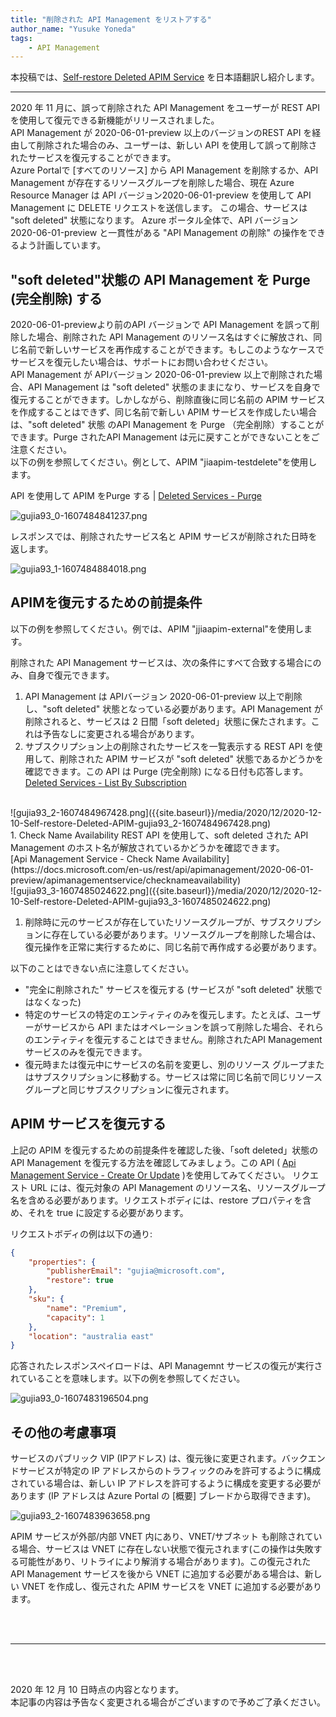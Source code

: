 ```yaml
---
title: "削除された API Management をリストアする"
author_name: "Yusuke Yoneda"
tags:
    - API Management
---
```


本投稿では、[Self-restore Deleted APIM Service](https://techcommunity.microsoft.com/t5/azure-paas-blog/self-restore-deleted-apim-service/ba-p/1969746) を日本語翻訳し紹介します。

***
2020 年 11 月に、誤って削除された API Management をユーザーが REST API を使用して復元できる新機能がリリースされました。  
API Management が 2020-06-01-preview 以上のバージョンのREST API を経由して削除された場合のみ、ユーザーは、新しい API を使用して誤って削除されたサービスを復元することができます。  
Azure Portalで [すべてのリソース] から API Management を削除するか、API Management が存在するリソースグループを削除した場合、現在 Azure Resource Manager は API バージョン2020-06-01-preview を使用して API Management に DELETE リクエストを送信します。
この場合、サービスは "soft deleted" 状態になります。 
Azure ポータル全体で、API バージョン 2020-06-01-preview と一貫性がある "API Management の削除" の操作をできるよう計画しています。 

## "soft deleted"状態の API Management を Purge (完全削除) する
2020-06-01-previewより前のAPI バージョンで API Management を誤って削除した場合、削除された API Management のリソース名はすぐに解放され、同じ名前で新しいサービスを再作成することができます。もしこのようなケースでサービスを復元したい場合は、サポートにお問い合わせください。<br>
API Management が APIバージョン 2020-06-01-preview 以上で削除された場合、API Management  は "soft deleted" 状態のままになり、サービスを自身で復元することができます。しかしながら、削除直後に同じ名前の APIM サービスを作成することはできず、同じ名前で新しい APIM サービスを作成したい場合は、"soft deleted" 状態 のAPI Management  を Purge （完全削除）することができます。Purge されたAPI Management は元に戻すことができないことをご注意ください。
<br>
以下の例を参照してください。例として、APIM "jiaapim-testdelete"を使用します。

API を使用して APIM をPurge する | [Deleted Services - Purge](https://docs.microsoft.com/en-us/rest/api/apimanagement/2020-06-01-preview/deletedservices/purge)

![gujia93_0-1607484841237.png]({{site.baseurl}}/media/2020/12/2020-12-10-Self-restore-Deleted-APIM-gujia93_0-1607484841237.png)

レスポンスでは、削除されたサービス名と APIM サービスが削除された日時を返します。 

![gujia93_1-1607484884018.png]({{site.baseurl}}/media/2020/12/2020-12-10-Self-restore-Deleted-APIM-gujia93_1-1607484884018.png)

## APIMを復元するための前提条件
以下の例を参照してください。例では、APIM "jjiaapim-external"を使用します。<br>

削除された API Management  サービスは、次の条件にすべて合致する場合にのみ、自身で復元できます。
1. API Management は APIバージョン 2020-06-01-preview 以上で削除し、"soft deleted" 状態となっている必要があります。API Management  が削除されると、サービスは 2 日間「soft deleted」状態に保たされます。これは予告なしに変更される場合があります。
1. サブスクリプション上の削除されたサービスを一覧表示する REST API を使用して、削除された APIM サービスが "soft deleted" 状態であるかどうかを確認できます。この API は Purge (完全削除) になる日付も応答します。<br>
[Deleted Services - List By Subscription](https://docs.microsoft.com/en-us/rest/api/apimanagement/2020-06-01-preview/deletedservices/listbysubscription)
<br>
![gujia93_2-1607484967428.png]({{site.baseurl}}/media/2020/12/2020-12-10-Self-restore-Deleted-APIM-gujia93_2-1607484967428.png)
<br>
1. Check Name Availability REST API を使用して、soft deleted された API Management のホスト名が解放されているかどうかを確認できます。<br>
[Api Management Service - Check Name Availability](https://docs.microsoft.com/en-us/rest/api/apimanagement/2020-06-01-preview/apimanagementservice/checknameavailability)
<br>
![gujia93_3-1607485024622.png]({{site.baseurl}}/media/2020/12/2020-12-10-Self-restore-Deleted-APIM-gujia93_3-1607485024622.png)
<br>

1. 削除時に元のサービスが存在していたリソースグループが、サブスクリプションに存在している必要があります。リソースグループを削除した場合は、復元操作を正常に実行するために、同じ名前で再作成する必要があります。

以下のことはできない点に注意してください。
* "完全に削除された" サービスを復元する (サービスが "soft deleted" 状態ではなくなった)
* 特定のサービスの特定のエンティティのみを復元します。たとえば、ユーザーがサービスから API またはオペレーションを誤って削除した場合、それらのエンティティを復元することはできません。削除されたAPI Management サービスのみを復元できます。
* 復元時または復元中にサービスの名前を変更し、別のリソース グループまたはサブスクリプションに移動する。サービスは常に同じ名前で同じリソースグループと同じサブスクリプションに復元されます。
 

## APIM サービスを復元する
上記の APIM を復元するための前提条件を確認した後、「soft deleted」状態の API Management を復元する方法を確認してみましょう。この API (
[Api Management Service - Create Or Update](https://docs.microsoft.com/en-us/rest/api/apimanagement/2020-06-01-preview/apimanagementservice/createorupdate) )を使用してみてください。
リクエスト URL には、復元対象の  API Management のリソース名、リソースグループ名を含める必要があります。リクエストボディには、restore プロパティを含め、それを true に設定する必要があります。
 
リクエストボディの例は以下の通り:

```json
{
    "properties": {
        "publisherEmail": "gujia@microsoft.com",
        "restore": true
    },
    "sku": {
        "name": "Premium",
        "capacity": 1
    },
    "location": "australia east"
}
```

応答されたレスポンスペイロードは、API Managemnt サービスの復元が実行されていることを意味します。以下の例を参照してください。

![gujia93_0-1607483196504.png]({{site.baseurl}}/media/2020/12/2020-12-10-Self-restore-Deleted-APIM-gujia93_0-1607483196504.png)

## その他の考慮事項
サービスのパブリック VIP (IPアドレス) は、復元後に変更されます。バックエンドサービスが特定の IP アドレスからのトラフィックのみを許可するように構成されている場合は、新しい IP アドレスを許可するように構成を変更する必要があります (IP アドレスは Azure Portal の [概要] ブレードから取得できます)。

![gujia93_2-1607483963658.png]({{site.baseurl}}/media/2020/12/2020-12-10-Self-restore-Deleted-APIM-gujia93_2-1607483963658.png)

APIM サービスが外部/内部 VNET 内にあり、VNET/サブネット も削除されている場合、サービスは VNET に存在しない状態で復元されます(この操作は失敗する可能性があり、リトライにより解消する場合があります)。この復元された API Management サービスを後から VNET に追加する必要がある場合は、新しい VNET を作成し、復元された APIM サービスを VNET に追加する必要があります。

<br>
<br>

---

<br>
<br>

2020 年 12 月 10 日時点の内容となります。<br>
本記事の内容は予告なく変更される場合がございますので予めご了承ください。

<br>
<br>